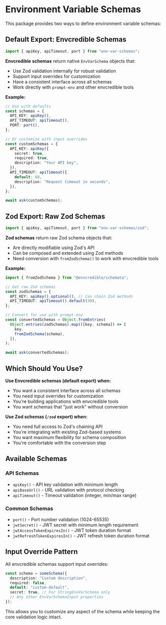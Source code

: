 # Environment Variable Schemas

This package provides two ways to define environment variable schemas:

## Default Export: Envcredible Schemas

```typescript
import { apiKey, apiTimeout, port } from "env-var-schemas";
```

**Envcredible schemas** return native `EnvVarSchema` objects that:

- Use Zod validation internally for robust validation
- Support input overrides for customization
- Have a consistent interface across all schemas
- Work directly with `prompt-env` and other envcredible tools

**Example:**

```typescript
// Use with defaults
const schemas = {
  API_KEY: apiKey(),
  API_TIMEOUT: apiTimeout(),
  PORT: port(),
};

// Or customize with input overrides
const customSchemas = {
  API_KEY: apiKey({
    secret: true,
    required: true,
    description: "Your API key",
  }),
  API_TIMEOUT: apiTimeout({
    default: 60,
    description: "Request timeout in seconds",
  }),
};

await ask(customSchemas);
```

## Zod Export: Raw Zod Schemas

```typescript
import { apiKey, apiTimeout, port } from "env-var-schemas/zod";
```

**Zod schemas** return raw Zod schema objects that:

- Are directly modifiable using Zod's API
- Can be composed and extended using Zod methods
- Need conversion with `fromZodSchema()` to work with envcredible tools

**Example:**

```typescript
import { fromZodSchema } from "@envcredible/schemata";

// Get raw Zod schemas
const zodSchemas = {
  API_KEY: apiKey().optional(), // Can chain Zod methods
  API_TIMEOUT: apiTimeout().default(30),
};

// Convert for use with prompt-env
const convertedSchemas = Object.fromEntries(
  Object.entries(zodSchemas).map(([key, schema]) => [
    key,
    fromZodSchema(schema),
  ]),
);

await ask(convertedSchemas);
```

## Which Should You Use?

**Use Envcredible schemas (default export) when:**

- You want a consistent interface across all schemas
- You need input overrides for customization
- You're building applications with envcredible tools
- You want schemas that "just work" without conversion

**Use Zod schemas (`/zod` export) when:**

- You need full access to Zod's chaining API
- You're integrating with existing Zod-based systems
- You want maximum flexibility for schema composition
- You're comfortable with the conversion step

## Available Schemas

### API Schemas

- `apiKey()` - API key validation with minimum length
- `apiBaseUrl()` - URL validation with protocol checking
- `apiTimeout()` - Timeout validation (integer, min/max range)

### Common Schemas

- `port()` - Port number validation (1024-65535)
- `jwtSecret()` - JWT secret with minimum length requirement
- `jwtAccessTokenExpiresIn()` - JWT token duration format
- `jwtRefreshTokenExpiresIn()` - JWT refresh token duration format

## Input Override Pattern

All envcredible schemas support input overrides:

```typescript
const schema = someSchema({
  description: "Custom description",
  required: false,
  default: "custom-default",
  secret: true, // For StringEnvVarSchema only
  // Any other EnvVarSchemaInput properties
});
```

This allows you to customize any aspect of the schema while keeping the core validation logic intact.

